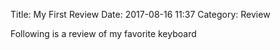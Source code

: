 Title: My First Review
Date: 2017-08-16 11:37
Category: Review

Following is a review of my favorite keyboard